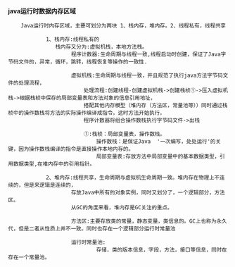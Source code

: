 **java运行时数据内存区域**

        Java运行时内存区域，主要可划分为两块 1、栈内存，堆内存。2、线程私有，线程共享
                
                1、栈内存:线程私有的
                   栈内存又分为:虚拟机栈，本地方法栈。
                        程序计数器:生命周期与线程一致,线程启动时创建，保证了Java字节码文件的，异常，循环，跳转，线程恢复等操作的一致性.
                        
                        虚拟机栈:生命周期与线程一致，并且规范了执行java方法字节码文件的处理流程，
                            处理流程:创建线程-创建虚拟机栈->创建栈桢①->压入虚拟机栈->根据栈桢中保存的局部变量表和方法对象的信息引用地址，
                            搭配其他内存模型（堆内存（方法区，常量池等））同时通过栈桢中的操作数栈将方法的实际操作编译成指令，这时方法开始执行，
                            程序计数器将组合操作数栈执行字节码文件->出栈
                            
                            ①:栈桢：局部变量表，操作数栈。
                                操作数栈：是保证Java  '一次编写，处处运行'的关键，因为操作数栈编译的指令是直接操作本地内存的。
                                局部变量表:存放方法中局部变量中的基本数据类型，引用数据类型,在堆内存中的引用指针。
                
                2、堆内存:线程共享，生命周期与虚拟机生命周期一致。堆内存在物理上不连续的，但是来逻辑是连续的，
                        存放Java中所有的对象实例，同时又划分了，一个逻辑部分，方法区。
                        从GC的角度来看，堆内存是GC关注的重点。
                        
                        方法区:主要存放类的常量，静态变量，类信息的。GC上也称为永久代，但是二者从性质上并不一致。同时也存在一个逻辑部分运行时常量池
                        
                        运行时常量池:
                                存储，类的版本信息，字段，方法，接口等信息，同时在存在一个常量池。
                                
                
                        
                            
                            
                            
            
